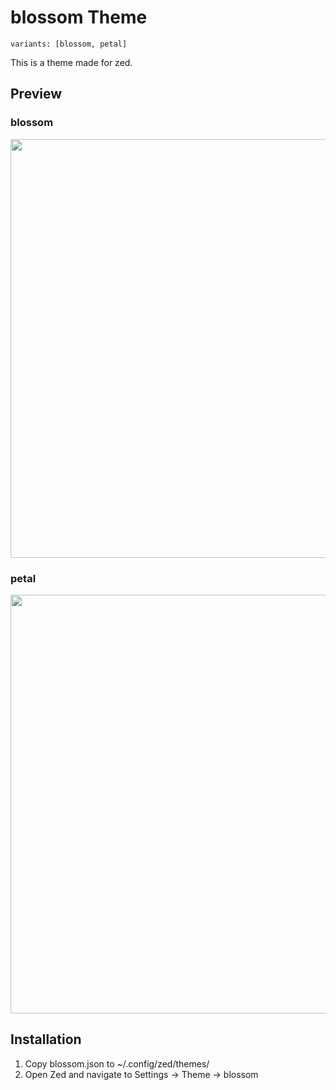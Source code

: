 # blossom Theme
`variants: [blossom, petal]`

This is a theme made for zed.

## Preview

### blossom
<img src="assets/blossom.png" width="670">

### petal
<img src="assets/petal.png" width="670">

## Installation
1. Copy blossom.json to ~/.config/zed/themes/
2. Open Zed and navigate to Settings -> Theme -> blossom

